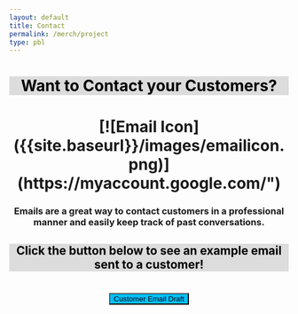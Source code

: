 ```yaml
---
layout: default
title: Contact
permalink: /merch/project
type: pbl
---
```


<h1 style="background-color:Gainsboro; text-align:center; color:black;" > Want to Contact your Customers?<h1>

<center>[![Email Icon]({{site.baseurl}}/images/emailicon.png)](https://myaccount.google.com/") </center>


<h3 style="text-align:center"> Emails are a great way to contact customers in a professional manner and easily keep track of past conversations. </h3>

<h2 style="background-color:Gainsboro; text-align:center; color:black;"> Click the button below to see an example email sent to a customer!</h2>

<h1>  </h1>

<button type="button" class="btn btn-primary" style="display:block; margin: 0 auto; background-color:DeepSkyBlue; color:black;" onclick="alert('Hello __(customer name here)__!\n \nThank you so much for your order! Please come to the student store at lunch to pick up your new swaggy merchandise!\n \nSincerely,\n__Merch Andise__(commissioner name)\nDel Norte ASB\n Merchandise Commmissioner')">
    Customer Email Draft
  </button>
